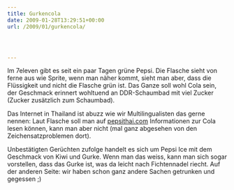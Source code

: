 ```yaml
---
title: Gurkencola
date: 2009-01-28T13:29:51+00:00
url: /2009/01/gurkencola/




---
```

Im 7eleven gibt es seit ein paar Tagen grüne Pepsi. Die Flasche sieht von ferne aus wie Sprite, wenn man näher kommt, sieht man aber, dass die Flüssigkeit und nicht die Flasche grün ist. Das Ganze soll wohl Cola sein, der Geschmack erinnert wohltuend an <span class="caps">DDR</span>-Schaumbad mit viel Zucker (Zucker zusätzlich zum Schaumbad).

Das Internet in Thailand ist abuzz wie wir Multilingualisten das gerne nennen: Laut Flasche soll man auf [pepsithai.com][1] Informationen zur Cola lesen können, kann man aber nicht (mal ganz abgesehen von den Zeichensatzproblemen dort).

Unbestätigten Gerüchten zufolge handelt es sich um Pepsi Ice mit dem Geschmack von Kiwi und Gurke. Wenn man das weiss, kann man sich sogar vorstellen, dass das Gurke ist, was da leicht nach Fichtennadel riecht. Auf der anderen Seite: wir haben schon ganz andere Sachen getrunken und gegessen ;)

 [1]: http://pepsithai.com/
